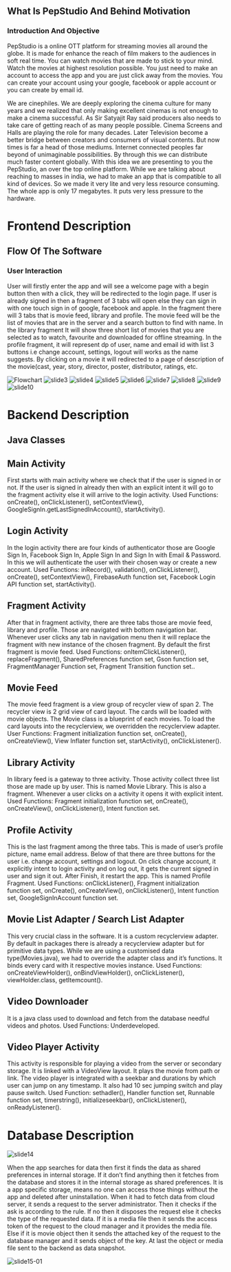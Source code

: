 ## What Is PepStudio And Behind Motivation
### Introduction And Objective
PepStudio is a online OTT platform for streaming movies all around the globe. It is made for enhance the reach of film makers to the audiences in soft real time. You can watch movies that are made to stick to your mind. Watch the movies at highest resolution possible. You just need to make an account to access the app and you are just click away from the movies. You can create your account using your google, facebook or apple account or you can create by email id.

We are cinephiles. We are deeply exploring the cinema culture for many years and we realized that only making excellent cinemas is not enough to make a cinema successful. As Sir Satyajit Ray said producers also needs to take care of getting reach of as many people possible. Cinema Screens and Halls are playing the role for many decades. Later Television become a better bridge between creators and consumers of visual contents. But now times is far a head of those mediums. Internet connected peoples far beyond of unimaginable possibilities. By through this we can distribute much faster content globally. With this idea we are presenting to you the PepStudio, an over the top online platform. While we are talking about reaching to masses in india, we had to make an app that is compatible to all kind of devices. So we made it very lite and very less resource consuming. The whole app is only 17 megabytes. It puts very less pressure to the hardware.
# Frontend Description
## Flow Of The Software
### User Interaction
User will firstly enter the app and will see a welcome page with a begin button then with a click, they will be redirected to the login page. If user is already signed in then a fragment of 3 tabs will open else they can sign in with one touch sign in of google, facebook and apple. In the fragment there will 3 tabs that is movie feed, library and profile. The movie feed will be the list of movies that are in the server and a search button to find with name. In the library fragment It will show three short list of movies that you are selected as to watch, favourite and downloaded for offline streaming. In the profile fragment, it will represent dp of user, name and email id with list 3 buttons i.e change account, settings, logout will works as the name suggests. By clicking on a movie it will redirected to a page of description of the movie(cast, year, story, director, poster, distributor, ratings, etc.

![Flowchart](https://github.com/gulu375/PepStudio/assets/83973203/32950956-3218-49fb-ae01-7917e233ad6b)
![slide3](https://github.com/gulu375/PepStudio/assets/83973203/ffc9f6ef-d22e-460d-b867-1dcbd2004a7d)
![slide4](https://github.com/gulu375/PepStudio/assets/83973203/82dbd67c-c7e3-48d8-89a6-478b31a06225)
![slide5](https://github.com/gulu375/PepStudio/assets/83973203/0fc5006c-83f1-4924-9d8e-03a1db659777)
![slide6](https://github.com/gulu375/PepStudio/assets/83973203/6d117874-fd6d-45f9-a74b-f0e1e52f73d7)
![slide7](https://github.com/gulu375/PepStudio/assets/83973203/180b832f-b93e-4a2f-8968-fe9e1ad47871)
![slide8](https://github.com/gulu375/PepStudio/assets/83973203/288f1dfd-52b7-44ef-96a2-bfa4f11ce4a3)
![slide9](https://github.com/gulu375/PepStudio/assets/83973203/76e315ff-2867-44a4-82ec-e9eb05955ee2)
![slide10](https://github.com/gulu375/PepStudio/assets/83973203/81cbf0c8-c163-41f0-9328-f320ccad7b33)
# Backend Description
## Java Classes

## Main Activity
First starts with main activity where we check that if the user is signed in or not. If the user is signed in already then with an explicit intent it will go to the fragment activity else it will arrive to the login activity.
Used Functions: onCreate(), onClickListener(), setContextView(), GoogleSignIn.getLastSignedInAccount(), startActivity().

## Login Activity
In the login activity there are four kinds of authenticator those are Google Sign In, Facebook Sign In, Apple Sign In and Sign In with Email & Password. In this we will authenticate the user with their chosen way or create a new account.
Used Functions: inRecord(), validation(), onClickListener(), onCreate(), setContextView(), FirebaseAuth function set, Facebook Login API function set, startActivity(). 

## Fragment Activity
After that in fragment activity, there are three tabs those are movie feed, library and profile. Those are navigated with bottom navigation bar. Whenever user clicks any tab in navigation menu then it will replace the fragment with new instance of the chosen fragment.  By default the first fragment is movie feed.
Used Functions: onItemClickListener(), replaceFragment(), SharedPreferences function set, Gson function set, FragmentManager Function set, Fragment Transition function set..

## Movie Feed
The movie feed fragment is a view group of recycler view of span 2. The recycler view is 2 grid view of card layout. The cards will be loaded with movie objects. The Movie class is a blueprint of each movies. To load the card layouts into the recyclerview, we overridden the recyclerview adapter. 
User Functions: Fragment initialization function set, onCreate(), onCreateView(), View Inflater function set, startActivity(), onClickListener().

## Library Activity
In library feed is a gateway to three activity. Those activity collect three list those are made up by user. This is named Movie Library. This is also a fragment. Whenever a user clicks on a activity it opens it with explicit intent.
Used Functions: Fragment initialization function set, onCreate(), onCreateView(), onClickListener(), Intent function set.

## Profile Activity
This is the last fragment among the three tabs. This is made of user’s profile picture, name email address. Below of that there are three buttons for the user i.e. change account, settings and logout. On click change account, it explicitly intent to login activity and on log out, it gets the current signed in user and sign it out. After Finish, it restart the app.  This is named Profile Fragment.
Used Functions: onClickListener(), Fragment initialization function set, onCreate(), onCreateView(), onClickListener(), Intent function set, GoogleSignInAccount function set.

## Movie List Adapter / Search List Adapter
This very crucial class in the software. It is a custom recyclerview adapter. By default in packages there is already a recyclerview adapter but for primitive data types. While we are using a customised data type(Movies.java), we had to override the adapter class and it’s functions. It binds every card with it respective movies instance. 
Used Functions: onCreateViewHolder(), onBindViewHolder(), onClickListener(), viewHolder.class, getItemcount().

## Video Downloader
It is a java class used to download and fetch from the database needful videos and photos.
Used Functions: Underdeveloped.

## Video Player Activity
This activity is responsible for playing a video from the server or secondary storage. It is linked with a VideoView layout. It plays the movie from path or link. The video player is integrated with a seekbar and durations by which user can jump on any timestamp. It also had 10 sec jumping switch and play pause switch.
Used Function: sethadler(), Handler function set, Runnable function set, timerstring(), initializeseekbar(), onClickListener(), onReadyListener().

# Database Description

![slide14](https://github.com/gulu375/PepStudio/assets/83973203/8073d570-d3ef-4d3d-a6c9-a95c41ad3b43)

When the app searches for data then first it finds the data as shared preferences in internal storage. If it don’t find anything then it fetches from the database and stores it in the internal storage as shared preferences. It is a app specific storage, means no one can access those things without the app and deleted after uninstallation. When it had to fetch data from cloud server, it sends a request to the server administrator. Then it checks if the ask is according to the rule. If no then it disposes the request else it checks the type of the requested data. If it is a media file then it sends the access token of the request to the cloud manager and it provides the media file. Else if it is movie object then it sends the attached key of the request to the database manager and it sends object of the key. At last the object or media file sent to the backend as data snapshot.

![slide15-01](https://github.com/gulu375/PepStudio/assets/83973203/4dc5c3f9-4f39-4ec8-b389-96f6dfdf4a51)

